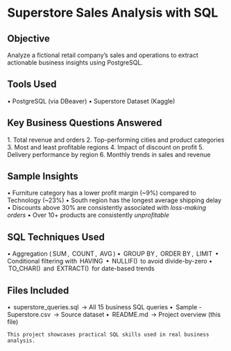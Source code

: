 # Superstore Sales Analysis with SQL

## Objective
Analyze a fictional retail company’s sales and operations to extract actionable business insights using PostgreSQL.

## Tools Used
•⁠  ⁠PostgreSQL (via DBeaver)
•⁠  ⁠Superstore Dataset (Kaggle)

## Key Business Questions Answered
1.⁠ ⁠Total revenue and orders
2.⁠ ⁠Top-performing cities and product categories
3.⁠ ⁠Most and least profitable regions
4.⁠ ⁠Impact of discount on profit
5.⁠ ⁠Delivery performance by region
6.⁠ ⁠Monthly trends in sales and revenue

## Sample Insights
•⁠  ⁠Furniture category has a lower profit margin (~9%) compared to Technology (~23%)
•⁠  ⁠South region has the longest average shipping delay
•⁠  ⁠Discounts above 30% are consistently associated with *loss-making orders*
•⁠  ⁠Over 10+ products are consistently *unprofitable*

## SQL Techniques Used
•⁠  ⁠Aggregation (⁠ SUM ⁠, ⁠ COUNT ⁠, ⁠ AVG ⁠)
•⁠  ⁠⁠ GROUP BY ⁠, ⁠ ORDER BY ⁠, ⁠ LIMIT ⁠
•⁠  ⁠Conditional filtering with ⁠ HAVING ⁠
•⁠  ⁠⁠ NULLIF() ⁠ to avoid divide-by-zero
•⁠  ⁠⁠ TO_CHAR() ⁠ and ⁠ EXTRACT() ⁠ for date-based trends

## Files Included
•⁠  ⁠⁠ superstore_queries.sql ⁠ → All 15 business SQL queries
•⁠  ⁠⁠ Sample - Superstore.csv ⁠ → Source dataset
•⁠  ⁠⁠ README.md ⁠ → Project overview (this file)

	⁠This project showcases practical SQL skills used in real business analysis.
